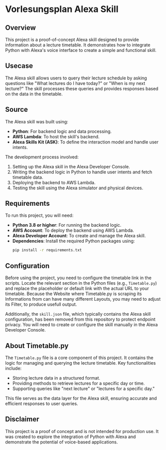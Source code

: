 # Vorlesungsplan Alexa Skill

## Overview

This project is a proof-of-concept Alexa skill designed to provide information about a lecture timetable. It demonstrates how to integrate Python with Alexa's voice interface to create a simple and functional skill.

## Usecase

The Alexa skill allows users to query their lecture schedule by asking questions like "What lectures do I have today?" or "When is my next lecture?" The skill processes these queries and provides responses based on the data in the timetable.

## Source

The Alexa skill was built using:
- **Python**: For backend logic and data processing.
- **AWS Lambda**: To host the skill's backend.
- **Alexa Skills Kit (ASK)**: To define the interaction model and handle user intents.

The development process involved:
1. Setting up the Alexa skill in the Alexa Developer Console.
2. Writing the backend logic in Python to handle user intents and fetch timetable data.
3. Deploying the backend to AWS Lambda.
4. Testing the skill using the Alexa simulator and physical devices.

## Requirements

To run this project, you will need:
- **Python 3.8 or higher**: For running the backend logic.
- **AWS Account**: To deploy the backend using AWS Lambda.
- **Alexa Developer Account**: To create and manage the Alexa skill.
- **Dependencies**: Install the required Python packages using:
  ```bash
  pip install -r requirements.txt
  ```

## Configuration

Before using the project, you need to configure the timetable link in the scripts. Locate the relevant section in the Python files (e.g., `Timetable.py`) and replace the placeholder or default link with the actual URL to your timetable. Because the Website where Timetable.py is scraping its Informations from can have many different Layouts, you may need to adjust its Filter, to produce usefull output.

Additionally, the `skill.json` file, which typically contains the Alexa skill configuration, has been removed from this repository to protect endpoint privacy. You will need to create or configure the skill manually in the Alexa Developer Console.

## About Timetable.py

The `Timetable.py` file is a core component of this project. It contains the logic for managing and querying the lecture timetable. Key functionalities include:
- Storing lecture data in a structured format.
- Providing methods to retrieve lectures for a specific day or time.
- Supporting queries like "next lecture" or "lectures for a specific day."

This file serves as the data layer for the Alexa skill, ensuring accurate and efficient responses to user queries.

## Disclaimer

This project is a proof of concept and is not intended for production use. It was created to explore the integration of Python with Alexa and demonstrate the potential of voice-based applications.
